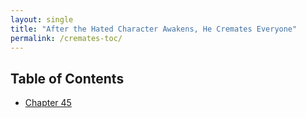 ```yaml
---
layout: single
title: "After the Hated Character Awakens, He Cremates Everyone"
permalink: /cremates-toc/
---
```


## Table of Contents

- [Chapter 45](/stories/cremates/chapter-1/)
